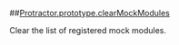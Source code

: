##[Protractor.prototype.clearMockModules](https://github.com/angular/protractor/blob/master/lib/protractor.js#L807)

Clear the list of registered mock modules.






